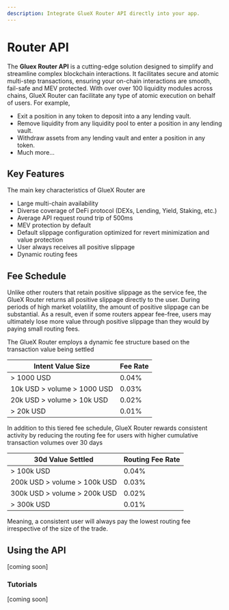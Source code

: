 ```yaml
---
description: Integrate GlueX Router API directly into your app.
---
```


# Router API

The **Gluex Router API** is a cutting-edge solution designed to simplify and streamline complex blockchain interactions.
It facilitates secure and atomic multi-step transactions, ensuring your on-chain interactions are smooth, fail-safe and
MEV protected. With over over 100 liquidity modules across chains, GlueX Router can facilitate any type of atomic
execution on behalf of users. For example,

- Exit a position in any token to deposit into a any lending vault.
- Remove liquidity from any liquidity pool to enter a position in any lending vault.
- Withdraw assets from any lending vault and enter a position in any token.
- Much more...

## Key Features

The main key characteristics of GlueX Router are

- Large multi-chain availability
- Diverse coverage of DeFi protocol (DEXs, Lending, Yield, Staking, etc.)
- Average API request round trip of 500ms
- MEV protection by default
- Default slippage configuration optimized for revert minimization and value protection
- User always receives all positive slippage
- Dynamic routing fees

## Fee Schedule

Unlike other routers that retain positive slippage as the service fee, the GlueX Router returns all positive slippage
directly to the user. During periods of high market volatility, the amount of positive slippage can be substantial. As a
result, even if some routers appear fee-free, users may ultimately lose more value through positive slippage than they
would by paying small routing fees.

The GlueX Router employs a dynamic fee structure based on the transaction value being settled

| **Intent Value Size**       | **Fee Rate** |
| --------------------------- | ------------ |
| > 1000 USD                  | 0.04%        |
| 10k USD > volume > 1000 USD | 0.03%        |
| 20k USD > volume > 10k USD  | 0.02%        |
| > 20k USD                   | 0.01%        |

In addition to this tiered fee schedule, GlueX Router rewards consistent activity by reducing the routing fee for users
with higher cumulative transaction volumes over 30 days

| **30d Value Settled**        | **Routing Fee Rate** |
| ---------------------------- | -------------------- |
| > 100k USD                   | 0.04%                |
| 200k USD > volume > 100k USD | 0.03%                |
| 300k USD > volume > 200k USD | 0.02%                |
| > 300k USD                   | 0.01%                |

Meaning, a consistent user will always pay the lowest routing fee irrespective of the size of the trade.

## Using the API

[coming soon]

### Tutorials

[coming soon]
